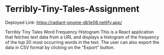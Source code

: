 # Terribly-Tiny-Tales-Assignment
Deployed Link: https://radiant-gnome-db1e08.netlify.app/

Terribly Tiny Tales Word Frequency Histogram
This is a React application that fetches text data from a URL and displays a histogram of the frequency of the top 20 most occurring words in the text. The user can also export the data in CSV format by clicking on the "Export" button.


